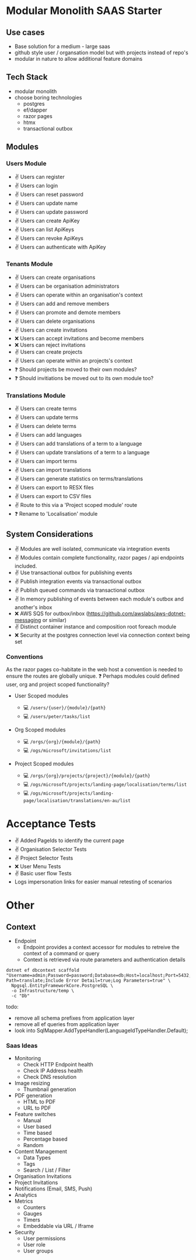 # Modular Monolith SAAS Starter

## Use cases
- Base solution for a medium - large saas
- github style user / organsation model but with projects instead of repo's
- modular in nature to allow additional feature domains 

## Tech Stack
- modular monolith
- choose boring technologies
  - postgres
  - ef/dapper
  - razor pages
  - htmx
  - transactional outbox

## Modules

### Users Module
- :v: Users can register
- :v: Users can login
- :v: Users can reset password
- :v: Users can update name
- :v: Users can update password
- :v: Users can create ApiKey
- :v: Users can list ApiKeys
- :v: Users can revoke ApiKeys
- :v: Users can authenticate with ApiKey

### Tenants Module
- :v: Users can create organisations
- :v: Users can be organisation administrators
- :v: Users can operate within an organisation's context
- :v: Users can add and remove members
- :v: Users can promote and demote members
- :v: Users can delete organisations
- :v: Users can create invitations
- :x: Users can accept invitations and become members
- :x: Users can reject invitations
- :v: Users can create projects
- :v: Users can operate within an projects's context
- :question: Should projects be moved to their own modules?
- :question: Should invitiations be moved out to its own module too?

### Translations Module

- :v: Users can create terms
- :v: Users can update terms
- :v: Users can delete terms
- :v: Users can add languages
- :v: Users can add translations of a term to a language
- :v: Users can update translations of a term to a language
- :v: Users can import terms
- :v: Users can import translations
- :v: Users can generate statistics on terms/translations
- :v: Users can export to RESX files
- :v: Users can export to CSV files
- :v: Route to this via a 'Project scoped module' route
- :question: Rename to 'Localisation' module

## System Considerations
- :v: Modules are well isolated, communicate via integration events
- :v: Modules contain complete functionality, razor pages / api endpoints included.
- :v: Use transactional outbox for publishing events
- :v: Publish integration events via transactional outbox
- :v: Publish queued commands via transactional outbox
- :v: In memory publishing of events between each module's outbox and another's inbox
- :x: AWS SQS for outbox/inbox (https://github.com/awslabs/aws-dotnet-messaging or similar)
- :v: Distinct container instance and composition root foreach module 
- :x: Security at the postgres connection level via connection context being set
 
### Conventions
As the razor pages co-habitate in the web host a convention is needed to ensure the routes are globally unique.
:question: Perhaps modules could defined user, org and project scoped functionality?

- User Scoped modules
  - :computer: `/users/{user}/{module}/{path}`
  - :computer: `/users/peter/tasks/list`
  
- Org Scoped modules
  - :computer: `/orgs/{org}/{module}/{path}`
  - :computer: `/ogs/microsoft/invitations/list`

- Project Scoped modules
  - :computer: `/orgs/{org}/projects/{project}/{module}/{path}`
  - :computer: `/ogs/microsoft/projects/landing-page/localisation/terms/list`
  - :computer: `/ogs/microsoft/projects/landing-page/localisation/translations/en-au/list`


# Acceptance Tests
- :v: Added PageIds to identify the current page
- :v: Organisation Selector Tests
- :v: Project Selector Tests
- :x: User Menu Tests
- :v: Basic user flow Tests
- Logs impersonation links for easier manual retesting of scenarios

# Other

## Context
- Endpoint
  - Endpoint provides a context accessor for modules to retreive the context of a command or query
  - Context is retrieved via route parameters and authentication details

```shell
dotnet ef dbcontext scaffold "Username=admin;Password=password;Database=db;Host=localhost;Port=5432;Search Path=translate;Include Error Detail=true;Log Parameters=true" \
  Npgsql.EntityFrameworkCore.PostgreSQL \
  -o Infrastructure/temp \
  -c "Db"
```

todo:
- remove all schema prefixes from application layer
- remove all ef queries from application layer
- look into SqlMapper.AddTypeHandler(LanguageIdTypeHandler.Default);

### Saas Ideas
- Monitoring
  - Check HTTP Endpoint health
  - Check IP Address health
  - Check DNS resolution
- Image resizing
  - Thumbnail generation
- PDF generation
  - HTML to PDF
  - URL to PDF
- Feature switches
  - Manual
  - User based
  - Time based
  - Percentage based
  - Random
- Content Management
  - Data Types
  - Tags
  - Search / List / Filter
- Organisation Invitations
- Project Invitations
- Notifications (Email, SMS, Push)
- Analytics
- Metrics
  - Counters
  - Gauges
  - Timers
  - Embeddable via URL / Iframe
- Security
  - User permissions
  - User role
  - User groups